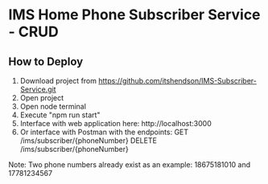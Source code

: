 # IMS Home Phone Subscriber Service - CRUD

## How to Deploy

1. Download project from https://github.com/itshendson/IMS-Subscriber-Service.git
2. Open project
3. Open node terminal
4. Execute "npm run start"
5. Interface with web application here: http://localhost:3000
6. Or interface with Postman with the endpoints:
   GET /ims/subscriber/{phoneNumber}
   DELETE /ims/subscriber/{phoneNumber}

Note: Two phone numbers already exist as an example: 18675181010 and 17781234567
